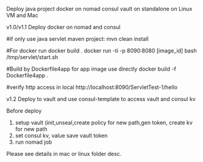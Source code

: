 

Deploy java project docker on nomad consul vault on standalone on Linux VM and Mac 


v1.0/v1.1 
Deploy docker on nomad and consul

#if only use java servlet maven project:
mvn clean install

#For docker run
docker build .
docker run -ti -p 8090:8080 [image_id] bash
/tmp/servlet/start.sh

#Build by Dockerfile4app for app image use directly
docker build -f Dockerfile4app .

#verify http access in local
http://localhost:8090/ServletTest-1/hello


v1.2
Deploy to vault and use consul-template to access vault and consul kv

Before deploy
1) setup vault (init,unseal,create policy for new path,gen token, create kv for new path
2) set consul kv, value save vault token
3) run nomad job

Please see details in mac or linux folder desc.












